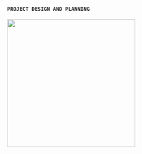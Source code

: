 <b>```PROJECT DESIGN AND PLANNING```</b>
<br><br>
<img align="center" width="300" height="300" src="https://media.tenor.com/rmNGGmy9nKgAAAAd/project-app.gif" />
